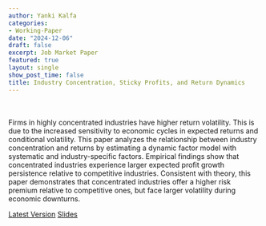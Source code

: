 ```yaml
---
author: Yanki Kalfa
categories:
- Working-Paper
date: "2024-12-06"
draft: false
excerpt: Job Market Paper
featured: true
layout: single
show_post_time: false
title: Industry Concentration, Sticky Profits, and Return Dynamics
---
```


\
\
Firms in highly concentrated industries have higher return volatility. This is due to the increased sensitivity to economic cycles in expected returns and conditional volatility.  This paper analyzes the relationship between industry concentration and returns by estimating a dynamic factor model with systematic and industry-specific factors. Empirical findings show that concentrated industries experience larger expected profit growth persistence relative to competitive industries. Consistent with theory, this paper demonstrates that concentrated industries offer a higher risk premium relative to competitive ones, but face larger volatility during economic downturns.

[Latest Version](https://www.yankikalfa.com/discussions/jmp/Kalfa_JMP.pdf)
[Slides](https://www.yankikalfa.com/discussions/jmp/Kalfa_JMP_Slides.pdf)




